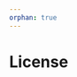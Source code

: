 ```yaml
---
orphan: true
---
```


# License

```{include} ../LICENSE

```
                                                                                                                                      